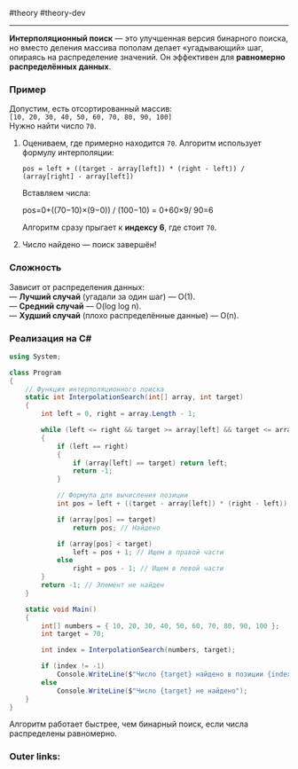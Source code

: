 #theory #theory-dev
 
---
**Интерполяционный поиск** — это улучшенная версия бинарного поиска, но вместо деления массива пополам делает «угадывающий» шаг, опираясь на распределение значений. Он эффективен для **равномерно распределённых данных**.

### **Пример**

Допустим, есть отсортированный массив:  
`[10, 20, 30, 40, 50, 60, 70, 80, 90, 100]`  
Нужно найти число `70`.

1. Оцениваем, где примерно находится `70`. Алгоритм использует формулу интерполяции:
    
    `pos = left + ((target - array[left]) * (right - left)) / (array[right] - array[left])`
    
    Вставляем числа:
    
    pos=0+((70−10)×(9−0)) / (100−10) = 0+60×9/ 90=6
    
    Алгоритм сразу прыгает к **индексу 6**, где стоит `70`.
    
2. Число найдено — поиск завершён!
    

### **Сложность**

Зависит от распределения данных:  
— **Лучший случай** (угадали за один шаг) — O(1).  
— **Средний случай** — O(log log n).  
— **Худший случай** (плохо распределённые данные) — O(n).

### **Реализация на C#**

```csharp
using System;

class Program
{
    // Функция интерполяционного поиска
    static int InterpolationSearch(int[] array, int target)
    {
        int left = 0, right = array.Length - 1;

        while (left <= right && target >= array[left] && target <= array[right])
        {
            if (left == right)
            {
                if (array[left] == target) return left;
                return -1;
            }

            // Формула для вычисления позиции
            int pos = left + ((target - array[left]) * (right - left)) / (array[right] - array[left]);

            if (array[pos] == target)
                return pos; // Найдено

            if (array[pos] < target)
                left = pos + 1; // Ищем в правой части
            else
                right = pos - 1; // Ищем в левой части
        }
        return -1; // Элемент не найден
    }

    static void Main()
    {
        int[] numbers = { 10, 20, 30, 40, 50, 60, 70, 80, 90, 100 };
        int target = 70;

        int index = InterpolationSearch(numbers, target);

        if (index != -1)
            Console.WriteLine($"Число {target} найдено в позиции {index}");
        else
            Console.WriteLine($"Число {target} не найдено");
    }
}
```

Алгоритм работает быстрее, чем бинарный поиск, если числа распределены равномерно.

### Outer links:

